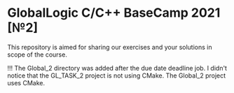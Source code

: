# GlobalLogic C/C++ BaseCamp 2021 [№2]

This repository is aimed for sharing our exercises and your solutions in scope of the course.

!!!
The Global_2 directory was added after the due date deadline job.
I didn't notice that the GL_TASK_2 project is not using CMake.
The Global_2 project uses CMake.